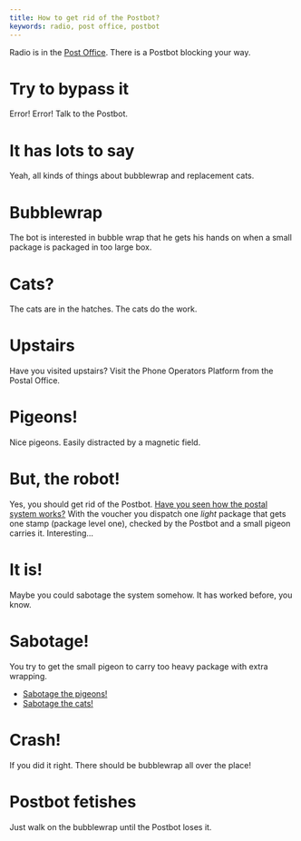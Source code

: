 ```yaml
---
title: How to get rid of the Postbot?
keywords: radio, post office, postbot
---
```

Radio is in the [Post Office](/05-village/010-post-office.md). There is a Postbot blocking your way.

# Try to bypass it
Error! Error! Talk to the Postbot.

# It has lots to say
Yeah, all kinds of things about bubblewrap and replacement cats.

# Bubblewrap
The bot is interested in bubble wrap that he gets his hands on when a small package is packaged in too large box.

# Cats?
The cats are in the hatches. The cats do the work.

# Upstairs
Have you visited upstairs? Visit the Phone Operators Platform from the Postal Office.

# Pigeons!
Nice pigeons. Easily distracted by a magnetic field.

# But, the robot!
Yes, you should get rid of the Postbot. [Have you seen how the postal system works?](030-get-the-vouchers.md) With the voucher you dispatch one _light_ package that gets one stamp (package level one), checked by the Postbot and a small pigeon carries it. Interesting...

# It is!
Maybe you could sabotage the system somehow. It has worked before, you know.

# Sabotage!
You try to get the small pigeon to carry too heavy package with extra wrapping.
 * [Sabotage the pigeons!](035-sabotage-birds.md) 
 * [Sabotage the cats!](036-sabotage-cats.md)
 
# Crash!
If you did it right. There should be bubblewrap all over the place!

#  Postbot fetishes
Just walk on the bubblewrap until the Postbot loses it.